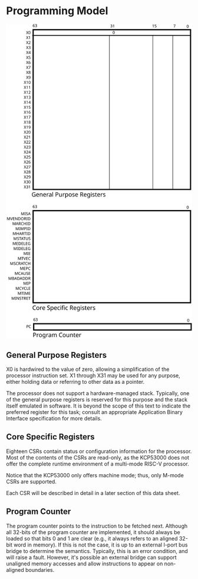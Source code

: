# Programming Model

![Programming model](prg-model.svg)

## General Purpose Registers

X0 is hardwired to the value of zero,
allowing a simplification of the processor instruction set.
X1 through X31 may be used for any purpose,
either holding data
or referring to other data as a pointer.

The processor does not support a hardware-managed stack.
Typically,
one of the general purpose registers
is reserved for this purpose and the stack itself emulated in software.
It is beyond the scope of this text to indicate the preferred register for this task;
consult an appropriate Application Binary Interface specification for more details.

## Core Specific Registers

Eighteen CSRs contain status or configuration information for the processor.
Most of the contents of the CSRs are read-only,
as the KCP53000 does not offer the complete runtime environment of a multi-mode RISC-V processor.

Notice that the KCP53000 only offers machine mode;
thus, only M-mode CSRs are supported.

Each CSR will be described in detail in a later section of this data sheet.

## Program Counter

The program counter points to the instruction to be fetched next.
Although all 32-bits of the program counter are implemented,
it should always be loaded so that bits 0 and 1 are clear
(e.g., it always refers to an aligned 32-bit word in memory).
If this is not the case,
it is up to an external I-port bus bridge to determine the semantics.
Typically, this is an error condition,
and will raise a fault.
However, it's possible an external bridge can support unaligned memory accesses
and allow instructions to appear on non-aligned boundaries.

